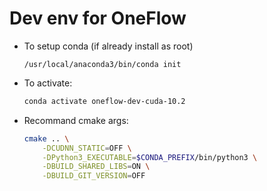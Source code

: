 # Dev env for OneFlow

- To setup conda (if already install as root)
    ```
    /usr/local/anaconda3/bin/conda init
    ```
- To activate:
    ```bash
    conda activate oneflow-dev-cuda-10.2
    ```

- Recommand cmake args:
    ```bash
    cmake .. \
        -DCUDNN_STATIC=OFF \
        -DPython3_EXECUTABLE=$CONDA_PREFIX/bin/python3 \
        -DBUILD_SHARED_LIBS=ON \
        -DBUILD_GIT_VERSION=OFF
    ```
